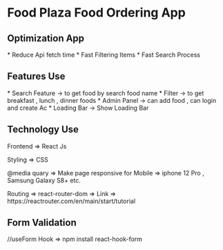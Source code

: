 <h1>Food Plaza Food Ordering App </h1>

<h2>Optimization App </h2>
* Reduce Api fetch time
* Fast Filtering Items
* Fast Search Process

<h2>Features Use</h2>
* Search Feature -> to get food by search food name
* Filter -> to get breakfast , lunch , dinner foods
* Admin Panel -> can add food , can login and create Ac
* Loading Bar -> Show Loading Bar

<h2>Technology Use</h2>
<p>Frontend => React Js</p>
<p>Styling => CSS </p>
<p>@media quary => Make page responsive for Mobile => iphone 12 Pro , Samsung Galaxy S8+ etc. </p>
<p>Routing => react-router-dom =>   <span>Link => https://reactrouter.com/en/main/start/tutorial</span></p>

<h2> Form Validation</h2>
//useForm Hook => npm install react-hook-form
